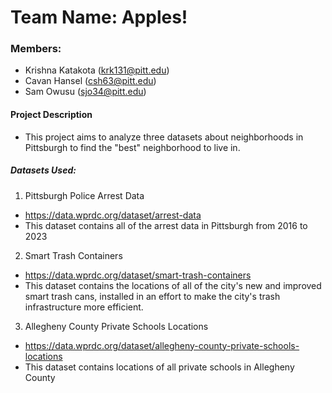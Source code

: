 # Team Name: Apples!
### Members:
- Krishna Katakota (krk131@pitt.edu)
- Cavan Hansel (csh63@pitt.edu)
- Sam Owusu (sjo34@pitt.edu)

#### Project Description
- This project aims to analyze three datasets about neighborhoods in Pittsburgh to find the "best" neighborhood to live in.

##### Datasets Used:
1. Pittsburgh Police Arrest Data
  - https://data.wprdc.org/dataset/arrest-data
  - This dataset contains all of the arrest data in Pittsburgh from 2016 to 2023
2. Smart Trash Containers
  - https://data.wprdc.org/dataset/smart-trash-containers
  - This dataset contains the locations of all of the city's new and improved smart trash cans, installed in an effort to make the city's trash infrastructure more efficient.
3. Allegheny County Private Schools Locations
  - https://data.wprdc.org/dataset/allegheny-county-private-schools-locations
  - This dataset contains locations of all private schools in Allegheny County

